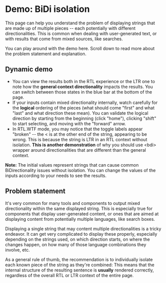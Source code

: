 # Demo: BiDi isolation

This page can help you understand the problem of displaying strings that are made up of multiple pieces -- each potentially with different directionalities. This is common when dealing with user-generated text, or with results that come from mixed sources, like searches. 

You can play around with the demo here. Scroll down to read more about the problem statement and explanation.

## Dynamic demo

<v-alert type="info" border="left" outlined>

* You can view the results both in the RTL experience or the LTR one to note how the **general context directionality** impacts the results. You can switch between those states in the blue bar at the bottom of the page.
* If your inputs contain mixed directionality internally, watch carefully for the **logical** ordering of the pieces (what should come "first" and what "last" and what direction these mean). You can validate the logical direction by starting from the beginning (click "home"), clicking "shift" to start selecting, and moving with the "forward" arrow.
* In RTL.WTF mode, you may notice that the toggle labels appear "broken" -- the &lt; is at the other end of the string, appearing to be wrong. This is because the string is LTR in an RTL context without isolation. **This is another demonstration** of why you should use &lt;bdi&gt; wrapper around directionalities that are different than the general context.

</v-alert>

**Note:** The initial values represent strings that can cause common BiDirectionality issues without isolation. You can change the values of the inputs according to your needs to see the results.

<Tool-MultiStringIsolation />

## Problem statement

It's very common for many tools and components to output mixed directionality within the same displayed string. This is especially true for components that display user-generated content, or ones that are aimed at displaying content from potentially multiple languages, like search boxes.

Displaying a single string that may content multiple directionalities is a tricky endeavor. It can get very complicated to display these properly, especially depending on the strings used, on which direction starts, on where the changes happen, on how many of those language combinations they involve, etc.

As a general rule of thumb, the recommendation is to individually isolate each known piece of the string as they're combined: This means that the internal structure of the resulting sentence is **usually** rendered correctly, regardless of the overall RTL or LTR context of the entire page.

